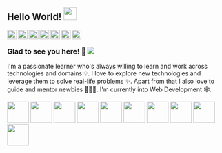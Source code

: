 ## Hello World! <img src="https://raw.githubusercontent.com/iampavangandhi/iampavangandhi/master/gifs/Hi.gif" width="30px"></h2>

<a href="#">
  <img align="left" alt="Pavan's Twitter" width="22px" src="https://cdn.jsdelivr.net/npm/simple-icons@v3/icons/twitter.svg" />
</a>
<a href="#">
  <img align="left" alt="Pavan's Linkdein" width="22px" src="https://cdn.jsdelivr.net/npm/simple-icons@v3/icons/linkedin.svg" />
</a>
<a href="#">
  <img align="left" alt="Pavan's Github" width="22px" src="https://cdn.jsdelivr.net/npm/simple-icons@v3/icons/github.svg" />
</a>
<a href="#">
  <img align="left" alt="Pavan's Telegram" width="22px" src="https://cdn.jsdelivr.net/npm/simple-icons@v3/icons/telegram.svg" />
</a>
<a href="#">
  <img align="left" alt="Pavan's Instagram" width="22px" src="https://cdn.jsdelivr.net/npm/simple-icons@v3/icons/instagram.svg" />
</a>
<a href="#">
  <img align="left" alt="Pavan's Facebook" width="22px" src="https://cdn.jsdelivr.net/npm/simple-icons@v3/icons/facebook.svg" />
</a>
<a href="#">
  <img align="left" alt="Pavan's Hackerrank" width="22px" src="https://cdn.jsdelivr.net/npm/simple-icons@v3/icons/hackerrank.svg" />
</a>

<br />

### Glad to see you here! 🤩 ![](https://visitor-badge.glitch.me/badge?page_id=iampavangandhi.iampavangandhi)

I'm a passionate learner who's always willing to learn and work across technologies and domains 💡. I love to explore new technologies and leverage them to solve real-life problems ✨. Apart from that I also love to guide and mentor newbies 👨🏻‍💻. I'm currently into Web Development 🕸️.

<code><a href="https://www.ansible.com/" target="_blank"><img height="50" src="https://www.vectorlogo.zone/logos/linux/linux-ar21.svg"></a></code>
<code><a href="https://www.ansible.com/" target="_blank"><img height="50" src="https://www.vectorlogo.zone/logos/microsoft/microsoft-ar21.svg"></a></code>
<code><a href="https://www.ansible.com/" target="_blank"><img height="50" src="https://www.vectorlogo.zone/logos/getbootstrap/getbootstrap-ar21.svg"></a></code>
<code><a href="https://www.ansible.com/" target="_blank"><img height="50" src="https://www.vectorlogo.zone/logos/w3_html5/w3_html5-ar21.svg"></a></code>
<code><a href="https://www.ansible.com/" target="_blank"><img height="50" src="https://www.vectorlogo.zone/logos/adobe_illustrator/adobe_illustrator-ar21.svg"></a></code>
<code><a href="https://www.ansible.com/" target="_blank"><img height="50" src="https://www.vectorlogo.zone/logos/javascript/javascript-ar21.svg"></a></code>
<code><a href="https://www.ansible.com/" target="_blank"><img height="50" src="https://www.vectorlogo.zone/logos/creativemarket/index.html"></a></code>
<code><a href="https://www.ansible.com/" target="_blank"><img height="50" src="https://www.vectorlogo.zone/logos/creativemarket/index.html"></a></code>
<code><a href="https://www.ansible.com/" target="_blank"><img height="50" src="https://www.vectorlogo.zone/logos/creativemarket/index.html"></a></code>
<code><a href="https://www.ansible.com/" target="_blank"><img height="50" src="https://www.vectorlogo.zone/logos/creativemarket/index.html"></a></code>
